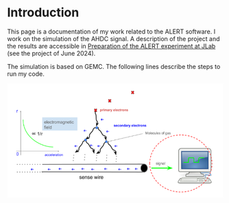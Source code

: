 # Introduction

This page is a documentation of my work related to the ALERT software. I work on the simulation of the AHDC signal. A description of the project and the results are accessible in [Preparation of the ALERT experiment at JLab](https://ftouchte.github.io/projects/index.html) (see the project of June 2024). 

The simulation is based on GEMC. The following lines describe the steps to run my code. 

![Mechanism](./ahdh_signal_mechanism.png)
